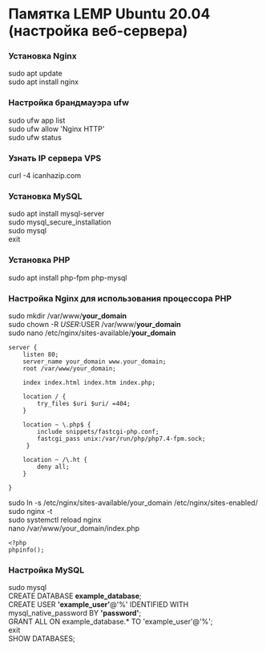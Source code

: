 # Памятка LEMP Ubuntu 20.04 (настройка веб-сервера)

### Установка Nginx
sudo apt update <br/>
sudo apt install nginx

### Настройка брандмауэра ufw
sudo ufw app list <br/>
sudo ufw allow 'Nginx HTTP' <br/>
sudo ufw status

### Узнать IP сервера VPS
curl -4 icanhazip.com

### Установка MySQL
sudo apt install mysql-server <br/>
sudo mysql_secure_installation <br/>
sudo mysql <br/>
exit

### Установка PHP
sudo apt install php-fpm php-mysql

### Настройка Nginx для использования процессора PHP
sudo mkdir /var/www/<b>your_domain</b> <br/>
sudo chown -R $USER:$USER /var/www/<b>your_domain</b> <br/>
sudo nano /etc/nginx/sites-available/<b>your_domain</b> <br/>
```
server {
    listen 80;
    server_name your_domain www.your_domain;
    root /var/www/your_domain;

    index index.html index.htm index.php;

    location / {
        try_files $uri $uri/ =404;
    }

    location ~ \.php$ {
        include snippets/fastcgi-php.conf;
        fastcgi_pass unix:/var/run/php/php7.4-fpm.sock;
     }

    location ~ /\.ht {
        deny all;
    }

}
```
sudo ln -s /etc/nginx/sites-available/your_domain /etc/nginx/sites-enabled/ <br/>
sudo nginx -t <br/>
sudo systemctl reload nginx <br/>
nano /var/www/your_domain/index.php <br/>
```
<?php
phpinfo();
```
### Настройка MySQL
sudo mysql <br/>
CREATE DATABASE <b>example_database</b>; <br/>
CREATE USER <b>'example_user'</b>@'%' IDENTIFIED WITH mysql_native_password BY <b>'password'</b>; <br/>
GRANT ALL ON </b>example_database</b>.* TO 'example_user'@'%'; <br/>
exit <br/>
SHOW DATABASES; <br/>




